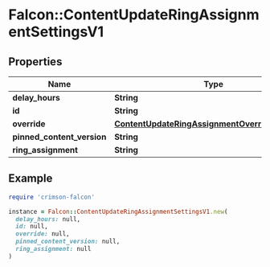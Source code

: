 # Falcon::ContentUpdateRingAssignmentSettingsV1

## Properties

| Name | Type | Description | Notes |
| ---- | ---- | ----------- | ----- |
| **delay_hours** | **String** |  |  |
| **id** | **String** |  |  |
| **override** | [**ContentUpdateRingAssignmentOverrideSettingV1**](ContentUpdateRingAssignmentOverrideSettingV1.md) |  |  |
| **pinned_content_version** | **String** |  |  |
| **ring_assignment** | **String** |  |  |

## Example

```ruby
require 'crimson-falcon'

instance = Falcon::ContentUpdateRingAssignmentSettingsV1.new(
  delay_hours: null,
  id: null,
  override: null,
  pinned_content_version: null,
  ring_assignment: null
)
```

